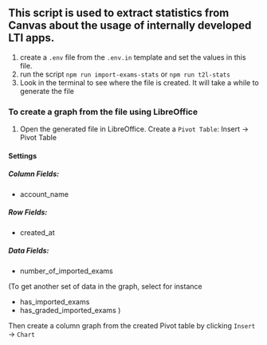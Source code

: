 ## This script is used to extract statistics from Canvas about the usage of internally developed LTI apps.

1. create a `.env` file from the `.env.in` template and set the values in this file.
2. run the script `npm run import-exams-stats` or `npm run t2l-stats`
3. Look in the terminal to see where the file is created. It will take a while to generate the file

### To create a graph from the file using LibreOffice

1. Open the generated file in LibreOffice. Create a `Pivot Table`: Insert -> Pivot Table

#### Settings

##### Column Fields:

- account_name

##### Row Fields:

- created_at

##### Data Fields:

- number_of_imported_exams

(To get another set of data in the graph, select for instance

- has_imported_exams
- has_graded_imported_exams
  )

Then create a column graph from the created Pivot table by clicking `Insert` -> `Chart`

